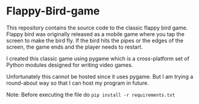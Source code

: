 # Flappy-Bird-game
This repository contains the source code to the classic flappy bird game.
Flappy bird was originally released as a mobile game where you tap the screen to make the bird fly. If the bird hits the pipes or the edges of the screen, the game ends and the player needs to restart.

I created this classic game using pygame which is a cross-platform set of Python modules designed for writing video games.

Unfortunately this cannot be hosted since it uses pygame. But I am trying a round-about way so that I can host my program in future.

Note: Before executing the file do 
``` pip install -r requirements.txt ```
